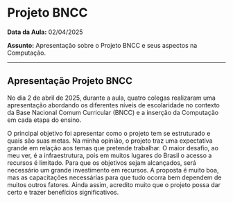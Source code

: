 # Projeto BNCC

**Data da Aula:** 02/04/2025

**Assunto:** Apresentação sobre o Projeto BNCC e seus aspectos na Computação.

---

## Apresentação Projeto BNCC

No dia 2 de abril de 2025, durante a aula, quatro colegas realizaram 
uma apresentação abordando os diferentes níveis de escolaridade no 
contexto da Base Nacional Comum Curricular (BNCC) e a inserção da Computação em cada etapa do ensino.


O principal objetivo foi apresentar como o projeto tem se estruturado e quais são suas metas. Na minha opinião, 
o projeto traz uma expectativa grande em relação aos temas que pretende trabalhar. O maior desafio, ao meu ver, 
é a infraestrutura, pois em muitos lugares do Brasil o acesso a recursos é limitado. Para que os objetivos sejam alcançados,
será necessário um grande investimento em recursos. A proposta é muito boa, mas as capacitações necessárias para que tudo 
ocorra bem dependem de muitos outros fatores. Ainda assim, acredito muito que o projeto possa dar certo e trazer benefícios
significativos.

